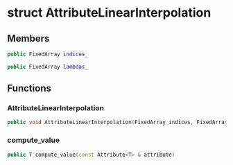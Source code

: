 # struct AttributeLinearInterpolation


## Members

```cpp
public FixedArray indices_

```

```cpp
public FixedArray lambdas_

```



## Functions

### AttributeLinearInterpolation

```cpp
public void AttributeLinearInterpolation(FixedArray indices, FixedArray lambdas)
```


### compute_value

```cpp
public T compute_value(const Attribute<T> & attribute)
```




